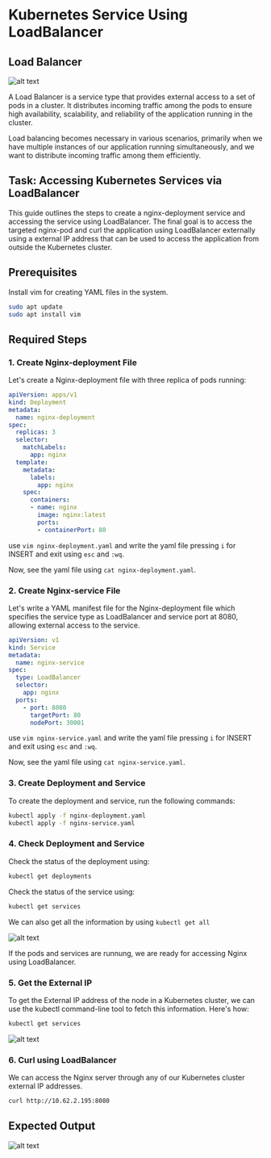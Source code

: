 # Kubernetes Service Using LoadBalancer

## Load Balancer

![alt text](https://raw.githubusercontent.com/Minhaz00/K8s-lab/nabil-branch/Lab-LoadBalancer/images/load-balancer.PNG)

A Load Balancer is a service type that provides external access to a set of pods in a cluster. It distributes incoming traffic among the pods to ensure high availability, scalability, and reliability of the application running in the cluster.

Load balancing becomes necessary in various scenarios, primarily when we have multiple instances of our application running simultaneously, and we want to distribute incoming traffic among them efficiently.

## Task: Accessing Kubernetes Services via LoadBalancer

This guide outlines the steps to create a nginx-deployment service and accessing the service using LoadBalancer. The final goal is to access the targeted nginx-pod and curl the application using LoadBalancer externally using a external IP address that can be used to access the application from outside the Kubernetes cluster.

## Prerequisites

Install vim for creating YAML files in the system.

```bash
sudo apt update
sudo apt install vim
```

## Required Steps

### 1. Create Nginx-deployment File

Let's create a Nginx-deployment file with three replica of pods running:

```yaml
apiVersion: apps/v1
kind: Deployment
metadata:
  name: nginx-deployment
spec:
  replicas: 3
  selector:
    matchLabels:
      app: nginx
  template:
    metadata:
      labels:
        app: nginx
    spec:
      containers:
      - name: nginx
        image: nginx:latest
        ports:
        - containerPort: 80
```

use ``vim nginx-deployment.yaml`` and write the yaml file pressing ``i`` for INSERT and exit using ``esc`` and ``:wq``.

Now, see the yaml file using ``cat nginx-deployment.yaml``.

### 2. Create Nginx-service File

Let's write a YAML manifest file for the Nginx-deployment file which specifies the service type as LoadBalancer and service port at 8080, allowing external access to the service.

```yaml
apiVersion: v1
kind: Service
metadata:
  name: nginx-service
spec:
  type: LoadBalancer
  selector:
    app: nginx
  ports:
    - port: 8080
      targetPort: 80
      nodePort: 30001
```
use ``vim nginx-service.yaml`` and write the yaml file pressing ``i`` for INSERT and exit using ``esc`` and ``:wq``.

Now, see the yaml file using ``cat nginx-service.yaml``.

### 3. Create Deployment and Service

To create the deployment and service, run the following commands:

```bash
kubectl apply -f nginx-deployment.yaml
kubectl apply -f nginx-service.yaml
```

### 4. Check Deployment and Service

Check the status of the deployment using:

```bash
kubectl get deployments
```

Check the status of the service using:

```bash
kubectl get services
```

We can also get all the information by using ``kubectl get all``

![alt text](https://raw.githubusercontent.com/Minhaz00/K8s-lab/nabil-branch/Lab-LoadBalancer/images/load-balancer-all.png)

If the pods and services are runnung, we are ready for accessing Nginx using LoadBalancer.

### 5. Get the External IP

To get the External IP address of the node in a Kubernetes cluster, we can use the kubectl command-line tool to fetch this information. Here's how:

```bash
kubectl get services
```

![alt text](https://raw.githubusercontent.com/Minhaz00/K8s-lab/nabil-branch/Lab-LoadBalancer/images/load-balancer-svc.png)

### 6. Curl using LoadBalancer

We can access the Nginx server through any of our Kubernetes cluster external IP addresses.

```bash
curl http://10.62.2.195:8080
```

## Expected Output

![alt text](https://raw.githubusercontent.com/Minhaz00/K8s-lab/nabil-branch/Lab-LoadBalancer/images/load-balancer-output.PNG)
